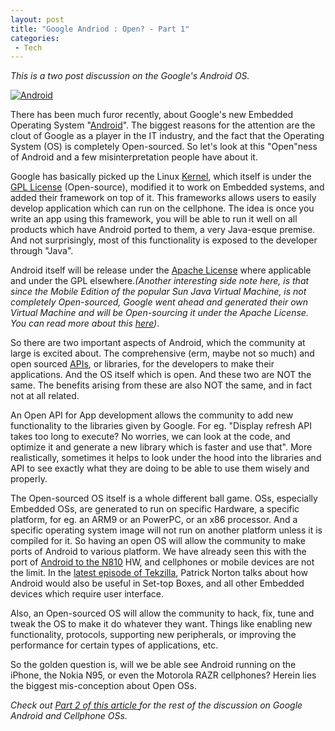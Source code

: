 ```yaml
---
layout: post
title: "Google Andriod : Open? - Part 1"
categories:
 - Tech
---
```


_This is a two post discussion on the Google's Android OS._

[![Android](http://www.openhandsetalliance.com/images/android_bigger.jpg)][0]

There has been much furor recently, about Google's new Embedded Operating System "[Android][1]". The biggest reasons for the attention are the clout of Google as a player in the IT industry, and the fact that the Operating System (OS) is completely Open-sourced. So let's look at this "Open"ness of Android and a few misinterpretation people have about it.

Google has basically picked up the Linux [Kernel][2], which itself is under the [GPL License][3] (Open-source), modified it to work on Embedded systems, and added their framework on top of it.  This frameworks allows users to easily develop application which can run on the cellphone. The idea is once you write an app using this framework, you will be able to run it well on all products which have Android ported to them, a very Java-esque premise. And not surprisingly, most of this functionality is exposed to the developer through "Java".

Android itself will be release under the [Apache License][4] where applicable and under the GPL elsewhere._(Another interesting side note here, is that since the Mobile Edition of the popular Sun Java Virtual Machine, is not completely Open-sourced, Google went ahead and generated their own Virtual Machine and will be Open-sourcing it under the Apache License. You can read more about this [here][5])_.

So there are two important aspects of Android, which the community at large is excited about. The comprehensive (erm, maybe not so much) and open sourced [APIs][6], or libraries, for the developers to make their applications. And the OS itself which is open. And these two are NOT the same. The benefits arising from these are also NOT the same, and in fact not at all related.

An Open API for App development allows the community to add new functionality to the libraries given by Google. For eg. "Display refresh API takes too long to execute? No worries, we can look at the code, and optimize it and generate a new library which is faster and use that". More realistically, sometimes it helps to look under the hood into the libraries and API to see exactly what they are doing to be able to use them wisely and properly.

The Open-sourced OS itself is a whole different ball game. OSs, especially Embedded OSs, are generated to run on specific Hardware, a specific platform, for eg. an ARM9 or an PowerPC, or an x86 processor. And a specific operating system image will not run on another platform unless it is compiled for it.  So having an open OS will allow the community to make ports of Android to various platform. We have already seen this with the port of [Android to the N810][7] HW, and cellphones or mobile devices are not the limit. In the [latest episode of Tekzilla][8], Patrick Norton talks about how Android would also be useful in Set-top Boxes, and all other Embedded devices which require user interface.

Also, an Open-sourced OS will allow the community to hack, fix, tune and tweak the OS to make it do whatever they want. Things like enabling new functionality, protocols, supporting new peripherals, or improving the performance for certain types of applications, etc.

So the golden question is, will we be able see Android running on the iPhone, the Nokia N95, or even the Motorola RAZR cellphones? Herein lies the biggest mis-conception about Open OSs.

_Check out [Part 2 of this article ][9]for the rest of the discussion on Google Android and Cellphone OSs._


[0]: http://www.openhandsetalliance.com
[1]: http://code.google.com/android/
[2]: http://kernel.org
[3]: http://en.wikipedia.org/wiki/GPL
[4]: http://en.wikipedia.org/wiki/Apache_License "Apache License"
[5]: http://www.betaversion.org/~stefano/linotype/news/110/
[6]: http://code.google.com/android/reference/packages.html
[7]: http://www.talkandroid.com/134-android-nokia-n810-install/
[8]: http://revision3.com/tekzilla/android/
[9]: http://chinpen.net/blog/?p=334

